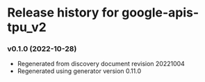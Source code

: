 # Release history for google-apis-tpu_v2

### v0.1.0 (2022-10-28)

* Regenerated from discovery document revision 20221004
* Regenerated using generator version 0.11.0

